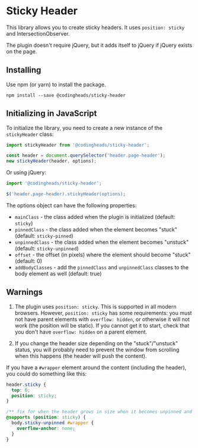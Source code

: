# Sticky Header

This library allows you to create sticky headers. It uses `position: sticky` and IntersectionObserver.

The plugin doesn't require jQuery, but it adds itself to jQuery if jQuery exists on the page.

## Installing

Use npm (or yarn) to install the package.

```npm2yarn
npm install --save @codingheads/sticky-header
```

## Initializing in JavaScript

To initialize the library, you need to create a new instance of the `stickyHeader` class:

```javascript
import stickyHeader from '@codingheads/sticky-header';

const header = document.querySelector('header.page-header');
new stickyHeader(header, options);
```

Or using jQuery:

```javascript
import '@codingheads/sticky-header';

$('header.page-header).stickyHeader(options);
```

The options object can have the following properties:

- `mainClass` - the class added when the plugin is initialized (default: `sticky`)
- `pinnedClass` - the class added when the element becomes "stuck" (default: `sticky-pinned`)
- `unpinnedClass` - the class added when the element becomes "unstuck" (default: `sticky-unpinned`)
- `offset` - the offset (in pixels) where the element should become "stuck" (default: 0)
- `addBodyClasses` - add the `pinnedClass` and `unpinnedClass` classes to the body element as well (default: true)

## Warnings

1. The plugin uses `position: sticky`. This is supported in all modern browsers. However, `position: sticky` has some requirements: you must not have parent elements with `overflow: hidden`, or otherwise it will not work (the position will be static). If you cannot get it to start, check that you don't have `overflow: hidden` on a parent element.

2. If you change the header size depending on the "stuck"/"unstuck" status, you will probably need to prevent the window from scrolling when this happens (the header will push the content).

  If you have a `#wrapper` element around the content (including the header), you could do something like this:

  ```css
  header.sticky {
    top: 0;
    position: sticky;
  }

  /** fix for when the header grows in size when it becomes unpinned and the scroll position changes (we need to scroll more) **/
  @supports (position: sticky) {
    body.sticky-unpinned #wrapper {
      overflow-anchor: none;
    }
  }

  ```